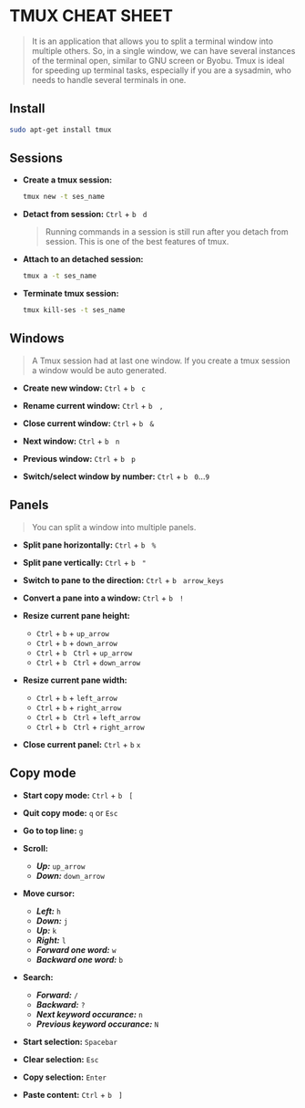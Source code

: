 # TMUX CHEAT SHEET

> It is an application that allows you to split a terminal window into multiple others.  So, in a single window, we can have several instances of the terminal open, similar to GNU screen or Byobu. Tmux is ideal for speeding up terminal tasks, especially if you are a sysadmin, who needs to handle several terminals in one.

## Install 

```sh
sudo apt-get install tmux
```

## Sessions

- **Create a tmux session:**
	```sh
	tmux new -t ses_name
	```

- **Detact from session:** `Ctrl` + `b` &nbsp; `d`
  > Running commands in a session is still run after you detach from session. This is one of the best features of tmux.
	

- **Attach to an detached session:**
	```sh
	tmux a -t ses_name
	```

- **Terminate tmux session:**
	```sh
	tmux kill-ses -t ses_name
	```

## Windows

> A Tmux session had at last one window. If you create a tmux session a window would be auto generated.

- **Create new window:** `Ctrl` + `b` &nbsp; `c`

- **Rename current window:** `Ctrl` + `b` &nbsp; `,`

- **Close current window:** `Ctrl` + `b` &nbsp; `&`

- **Next window:** `Ctrl` + `b` &nbsp; `n`

- **Previous window:** `Ctrl` + `b` &nbsp; `p`

- **Switch/select window by number:** `Ctrl` + `b` &nbsp; `0`...`9`

## Panels

> You can split a window into multiple panels.

- **Split pane horizontally:** `Ctrl` + `b` &nbsp; `%`

- **Split pane vertically:** `Ctrl` + `b` &nbsp; `"`

- **Switch to pane to the direction:** `Ctrl` + `b` &nbsp; `arrow_keys`

- **Convert a pane into a window:** `Ctrl` + `b` &nbsp; `!`

- **Resize current pane height:**
	- `Ctrl` + `b` + `up_arrow`
	- `Ctrl` + `b` + `down_arrow`
	- `Ctrl` + `b` &nbsp; `Ctrl` + `up_arrow`
	- `Ctrl` + `b` &nbsp; `Ctrl` + `down_arrow`

- **Resize current pane width:**
	- `Ctrl` + `b` + `left_arrow`
	- `Ctrl` + `b` + `right_arrow`
	- `Ctrl` + `b` &nbsp; `Ctrl` + `left_arrow`
	- `Ctrl` + `b` &nbsp; `Ctrl` + `right_arrow`

- **Close current panel:** `Ctrl` + `b`  `x`

## Copy mode

- **Start copy mode:** `Ctrl` + `b` &nbsp; `[`

- **Quit copy mode:** `q` or `Esc`

- **Go to top line:** `g`

- **Scroll:**
	- ***Up:*** `up_arrow`
	- ***Down:*** `down_arrow`

- **Move cursor:** 
	- ***Left:*** `h`
	- ***Down:*** `j`
	- ***Up:*** `k`
	- ***Right:*** `l`
	- ***Forward one word:*** `w`
	- ***Backward one word:*** `b`

- **Search:**
	- ***Forward:*** `/`
	- ***Backward:*** `?`
	- ***Next keyword occurance:*** `n`
	- ***Previous keyword occurance:*** `N`

- **Start selection:** `Spacebar`

- **Clear selection:** `Esc`

- **Copy selection:** `Enter`

- **Paste content:** `Ctrl` + `b` &nbsp; `]`
	



